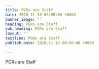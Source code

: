 ```yaml
---
title: PGRs are Staff
date: 2020-11-18 00:00:00 +0000
banner_image: ''
heading: PGRs are Staff
sub_heading: PGRs are Staff
layout: ''
textline: PGRs are Staff
publish_date: 2020-11-18 00:00:00 +0000

---
```

PGRs are Staff